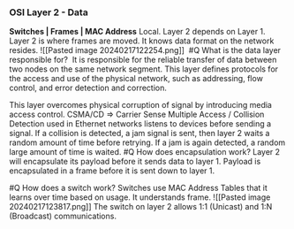 ### OSI Layer 2 - Data
**Switches | Frames | MAC Address** 
Local. Layer 2 depends on Layer 1. Layer 2 is where frames are moved. It knows data format on the network resides.
![[Pasted image 20240217122254.png]]
 #Q What is the data layer responsible for?
 It is responsible for the reliable transfer of data between two nodes on the same network segment. This layer defines protocols for the access and use of the physical network, such as addressing, flow control, and error detection and correction.

This layer overcomes physical corruption of signal by introducing media access control.
CSMA/CD => Carrier Sense Multiple Access / Collision Detection used in Ethernet networks listens to devices before sending a signal. If a collision is detected, a jam signal is sent, then layer 2 waits a random amount of time before retrying. If a jam is again detected, a random large amount of time is waited.
#Q How does encapsulation work?
Layer 2 will encapsulate its payload before it sends data to layer 1.  Payload is encapsulated in a frame before it is sent down to layer 1.

#Q How does a switch work?
Switches use MAC Address Tables that it learns over time based on usage. It understands frame. 
![[Pasted image 20240217123817.png]]
The switch on layer 2 allows 1:1 (Unicast) and 1:N (Broadcast) communications.
